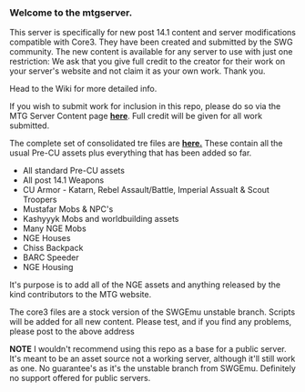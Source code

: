 ### Welcome to the mtgserver.

This server is specifically for new post 14.1 content and server modifications compatible with Core3. They have been created and submitted by the SWG community. The new content is available for any server to use with just one restriction: We ask that you give full credit to the creator for their work on your server's website and not claim it as your own work. Thank you.

Head to the Wiki for more detailed info.

If you wish to submit work for inclusion in this repo, please do so via the MTG Server Content page [**here**](http://www.modthegalaxy.com/forums/forum-server-content). Full credit will be given for all work submitted.

The complete set of consolidated tre files are [**here.**](https://mega.nz/#F!fw0EzZ4I!RfRwyqE859Ad3kGlQv7T4Q) These contain all the usual Pre-CU assets plus everything that has been added so far.

* All standard Pre-CU assets
* All post 14.1 Weapons
* CU Armor - Katarn, Rebel Assault/Battle, Imperial Assualt & Scout Troopers
* Mustafar Mobs & NPC's
* Kashyyyk Mobs and worldbuilding assets
* Many NGE Mobs
* NGE Houses
* Chiss Backpack
* BARC Speeder
* NGE Housing

It's purpose is to add all of the NGE assets and anything released by the kind contributors to the MTG website.

The core3 files are a stock version of the SWGEmu unstable branch. Scripts will be added for all new content. Please test, and if you find any problems, please post to the above address

**NOTE** 
I wouldn't recommend using this repo as a base for a public server. It's meant to be an asset source not a working server, although it'll still work as one. No guarantee's as it's the unstable branch from SWGEmu. Definitely no support offered for public servers.
